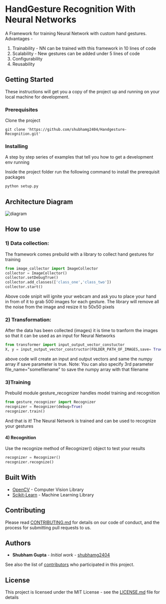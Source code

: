 # HandGesture Recognition With Neural Networks

A Framework for training Neural Network with custom hand gestures.
Advantages - 
1) Trainability - NN can be trained with this framework in 10 lines of code
2) Scalability - New gestures can be added under 5 lines of code
3) Configurability
4) Reusability

## Getting Started

These instructions will get you a copy of the project up and running on your local machine for development.

### Prerequisites

Clone the project
```
git clone 'https://github.com/shubhamg2404/Handgesture-Recognition.git'
```

### Installing
A step by step series of examples that tell you how to get a development env running

Inside the project folder run the following command to install the prerequisit packages
```sh
python setup.py
```
## Architecture Diagram
![diagram](https://github.com/shubhamg2404/Handgesture-Recognition/blob/master/docs/diagrams/Architecture.jpg)

## How to use
### 1) Data collection:
The framework comes prebuild with a library to collect hand gestures for training
```python
from image_collector import ImageCollector
collector = ImageCollector()
collector.setDebugTrue()
collector.add_classes(['class_one','class_two'])
collector.start()
```
Above code snipit will ignite your webcam and ask you to place your hand in from of it to grab 500 images for each gesture. The library will remove all the noise from the image and resize it to 50x50 pixels

### 2) Transformation: 
After the data has been collected (images) it is time to tranform the images so that it can be used as an input for Neural Networks
```python
from transformer import input_output_vector_constuctor
X, y = input_output_vector_constructor(FOLDER_PATH_OF_IMAGES,save= True)
```
above code will create an input and output vectors and same the numpy array if save parameter is true.
Note:  You can also specify 3rd parameter file_name="somefilename" to save the numpy array with that filename

### 3)Training
Prebuild module gesture_recognizer  handles model training and recognition

```python
from gesture_recognizer import Recognizer
recognizer = Recognizer(debug=True)
recognizer.train()
```

And that is it! The Neural Network is trained and can be used to recognize your gestures

#### 4) Recognition
Use the recognize method of Recognizer() object to test your results

```python
recognizer = Recognizer()
recognizer.recognize()
```

## Built With

* [OpenCV](https://docs.opencv.org/3.0-beta/modules/core/doc/intro.html) - Computer Vision Library
* [Scikit-Learn](https://scikit-learn.org/stable/documentation.html) - Machine Learning Library

## Contributing

Please read [CONTRIBUTING.md](https://gist.github.com/PurpleBooth/b24679402957c63ec426) for details on our code of conduct, and the process for submitting pull requests to us.

## Authors

* **Shubham Gupta** - *Initial work* - [shubhamg2404](https://github.com/shubhamg2404)

See also the list of [contributors](https://github.com/your/project/contributors) who participated in this project.

## License

This project is licensed under the MIT License - see the [LICENSE.md](LICENSE.md) file for details



